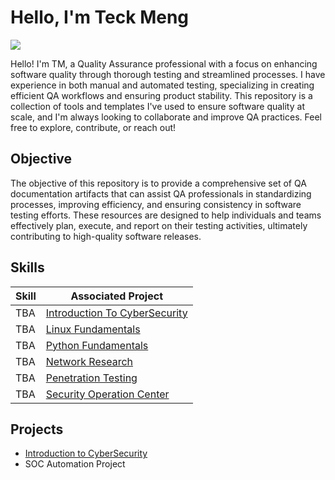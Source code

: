 # Hello, I'm Teck Meng
<a href="https://linkedin.com/in/teck-meng-bb8379142/"><img src="https://img.shields.io/badge/-LinkedIn-0072b1?&style=for-the-badge&logo=linkedin&logoColor=white"/></a>

Hello! I'm TM, a Quality Assurance professional with a focus on enhancing software quality through thorough testing and streamlined processes. I have experience in both manual and automated testing, specializing in creating efficient QA workflows and ensuring product stability. This repository is a collection of tools and templates I've used to ensure software quality at scale, and I'm always looking to collaborate and improve QA practices. Feel free to explore, contribute, or reach out!

## Objective

The objective of this repository is to provide a comprehensive set of QA documentation artifacts that can assist QA professionals in standardizing processes, improving efficiency, and ensuring consistency in software testing efforts. These resources are designed to help individuals and teams effectively plan, execute, and report on their testing activities, ultimately contributing to high-quality software releases.

## Skills

| Skill                                         | Associated Project         |
|-----------------------------------------------|----------------------------|
| TBA | <a href="https://github.com/frostytm90/CyberFoundations/tree/main">Introduction To CyberSecurity</a>|
| TBA | <a href="https://google.com">Linux Fundamentals</a>|
| TBA | <a href="https://google.com">Python Fundamentals</a>|
| TBA | <a href="https://google.com">Network Research</a>|
| TBA | <a href="https://google.com">Penetration Testing</a>|
| TBA | <a href="https://google.com">Security Operation Center</a>|

## Projects
- <a href="https://github.com/frostytm90/CyberFoundations/tree/main">Introduction to CyberSecurity</a>
- SOC Automation Project
